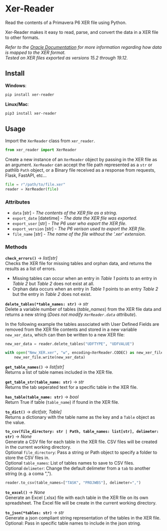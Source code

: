 # Xer-Reader

Read the contents of a Primavera P6 XER file using Python.

Xer-Reader makes it easy to read, parse, and convert the data in a XER file to other formats.

_Refer to the [Oracle Documentation](https://docs.oracle.com/cd/F25600_01/English/Mapping_and_Schema/xer_import_export_data_map_project/index.htm) for more information regarding how data is mapped to the XER format.  
Tested on XER files exported as versions 15.2 through 19.12._

## Install

**Windows**:

```bash
pip install xer-reader
```

**Linux/Mac**:

```bash
pip3 install xer-reader
```

## Usage

Import the `XerReader` class from `xer_reader`.

```python
from xer_reader import XerReader
```

Create a new instance of an `XerReader` object by passing in the XER file as an argument. `XerReader` can accept the file path represented as a `str` or pathlib `Path` object, or a Binary file received as a response from requests, Flask, FastAPI, etc...

```python
file = r"/path/to/file.xer"
reader = XerReader(file)
```

### Attributes

- `data` [str] - _The contents of the XER file as a string._
- `export_date` [datetime] - _The date the XER file was exported._
- `export_user` [str] - _The P6 user who export the XER file._
- `export_version` [str] - _The P6 verison used to export the XER file._
- `file_name` [str] - _The name of the file without the '.xer' extension._

### Methods

**`check_errors()`** -> _list[str]_  
Checks the XER file for missing tables and orphan data, and returns the results as a list of errors.

- Missing tables can occur when an entry in _Table 1_ points to an entry in _Table 2_ but _Table 2_ does not exist at all.
- Orphan data occurs when an entry in _Table 1_ points to an entry _Table 2_ but the entry in _Table 2_ does not exist.

**`delete_tables(*table_names: str)`** -> _str_  
Delete a variable number of tables (_table_names_) from the XER file data and returns a new string (_Does not modify `XerReader.data` attribute_).

In the following example the tables associated with User Defined Fields are removed from the XER file contents and stored in a new variable `new_xer_data`, which can then be written to a new XER file:

```python
new_xer_data = reader.delete_tables("UDFTYPE", "UDFVALUE")

with open("New_XER.xer", "w", encoding=XerReader.CODEC) as new_xer_file:
    new_xer_file.write(new_xer_data)
```

**`get_table_names()`** -> _list[str]_  
Returns a list of table names included in the XER file.

**`get_table_str(table_name: str)`** -> _str_  
Returns the tab seperated text for a specific table in the XER file.

**`has_table(table_name: str)`** -> _bool_  
Return True if table (`table_name`) if found in the XER file.

**`to_dict()`** -> _dict[str, Table]_  
Returns a dictionary with the table name as the key and a `Table` object as the value.

**`to_csv(file_directory: str | Path, table_names: list[str], delimeter: str)`** -> _None_  
Generate a CSV file for each table in the XER file. CSV files will be created in the current working directory.  
Optional `file_directory`: Pass a string or Path object to specify a folder to store the CSV files in.  
Optional `table_names`: List of tables names to save to CSV files.  
Optional `delimeter`: Change the default delimeter from a `tab` to another string (e.g. a coma ",").

```python
reader.to_csv(table_names=["TASK", "PROJWBS"], delimeter=",")
```

**`to_excel()`** -> _None_  
Generate an Excel (.xlsx) file with each table in the XER file on its own spreadsheet. The Excel file will be create in the
current working directory.

**`to_json(*tables: str)`** -> _str_  
Generate a json compliant string representation of the tables in the XER file.  
Optional: Pass in specific table names to include in the json string.
